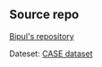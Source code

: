 ## Source repo
[Bipul's repository](https://github.com/Bipul9999/MTP/tree/main)

Dateset: [CASE dataset](https://gitlab.com/karan-shr/case_dataset)